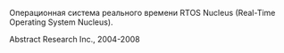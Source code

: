 Операционная система реального времени RTOS Nucleus (Real-Time Operating System Nucleus).

Abstract Research Inc., 2004-2008